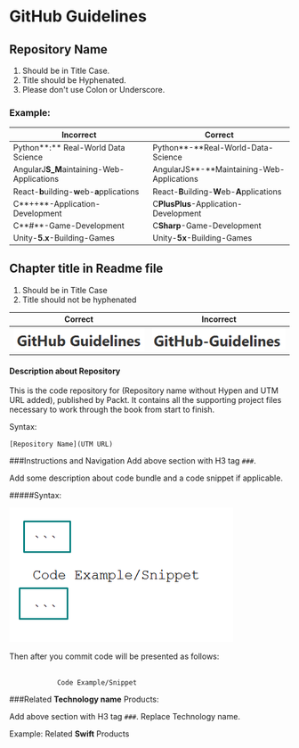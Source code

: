 # GitHub Guidelines

## Repository Name
1. Should be in Title Case.
2. Title should be Hyphenated.
3. Please don't use Colon or Underscore.


### Example:

| Incorrect | Correct |
|-----------|---------|
| Python**:** Real-World Data Science | Python**-**Real-World-Data-Science |
| AngularJ**S_M**aintaining-Web-Applications | AngularJS**-**Maintaining-Web-Applications |
| React-**b**uilding-**w**eb-**a**pplications | React-**B**uilding-**W**eb-**A**pplications |
| C**++**-Application-Development | C**PlusPlus**-Application-Development |
| C**#**-Game-Development | C**Sharp**-Game-Development |
| Unity-**5.x**-Building-Games | Unity-**5x**-Building-Games |



## Chapter title in Readme file
1. Should be in Title Case
2. Title should not be hyphenated


| Correct | Incorrect|
|---------|----------|
| ![GitHub Guidelines](/Screenshot_1.png) | ![GitHub Guidelines](/Screenshot_2.png) |

#### Description about Repository
This is the code repository for (Repository name without Hypen and UTM URL added), published by Packt. It contains all the supporting project files necessary to work through the book from start to finish.

Syntax:
```
[Repository Name](UTM URL)
```
###Instructions and Navigation
Add above section with H3 tag `###`.

Add some description about code bundle and a code snippet if applicable.

#####Syntax:

![Code Snippet](/Screenshot_3.png)

Then after you commit code will be presented as follows:

```

			Code Example/Snippet

```


###Related **Technology name** Products:

Add above section with H3 tag `###`. Replace Technology name.

Example: 
Related **Swift** Products
